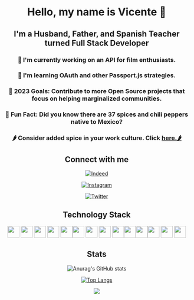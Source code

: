 <h1 align=center>Hello, my name is Vicente 👋</h1>

<h2 align=center> I'm a Husband, Father, and Spanish Teacher turned Full Stack Developer</h2>

 <h3 align=center> 🌮 I'm currently working on an API for film enthusiasts. </h3>
 
 <h3 align=center> 🌮 I'm learning OAuth and other Passport.js strategies. </h3>
 
 <h3 align=center> 🌮 2023 Goals: Contribute to more Open Source projects that focus on helping marginalized communities. </h3>
 
 <h3 align=center>🌮 Fun Fact: Did you know there are 37 spices and chili peppers native to Mexico?</h3>
  
  <h3 align=center>🌶️ Consider added spice in your work culture. Click <a href="https://www.linkedin.com/in/swevicentecontreras/#gh-dark-mode-only">here.🌶️</a></h3>

  

<h2 align=center> Connect with me </h2>

<section align=center> 
  
<a  href="https://www.linkedin.com/in/swevicentecontreras/#gh-dark-mode-only">![Indeed](https://img.shields.io/badge/indeed-003A9B?style=for-the-badge&logo=indeed&logoColor=white)</a>

<a  href="https://www.instagram.com/vicentecontreras_/#gh-dark-mode-only">![Instagram](https://img.shields.io/badge/Instagram-%23E4405F.svg?style=for-the-badge&logo=Instagram&logoColor=white)</a>
  
 <a  href="https://twitter.com/VicContrerasSWE">![Twitter](https://img.shields.io/badge/Twitter-%231DA1F2.svg?style=for-the-badge&logo=Twitter&logoColor=white)</a>
  
  


  <h2>Technology Stack </h2>


<img height="32" width="32" src="https://cdn.simpleicons.org/html5" /> <img height="32" width="32" src="https://cdn.simpleicons.org/css3" />
<img height="32" width="32" src="https://cdn.simpleicons.org/javascript" /> <img height="32" width="32" src="https://cdn.simpleicons.org/typescript" />
<img height="32" width="32" src="https://cdn.simpleicons.org/react" /><img height="32" width="32" src="https://cdn.simpleicons.org/tailwindcss" />
<img height="32" width="32" src="https://cdn.simpleicons.org/threedotjs/white" />
<img height="32" width="32" src="https://cdn.simpleicons.org/node.js" /> <img height="32" width="32" src="https://cdn.simpleicons.org/express/white" /><img height="32" width="32" src="https://cdn.simpleicons.org/mongodb" /><img height="32" width="32" src="https://cdn.simpleicons.org/passport" /><img height="32" width="32" src="https://cdn.simpleicons.org/npm" /> <img height="32" width="32" src="https://cdn.simpleicons.org/nodemon" /> <img height="32" width="32" src="https://cdn.simpleicons.org/heroku" />
</section>

<h2 align=center >Stats</h2>

 

<section align=center>
         
![Anurag's GitHub stats](https://github-readme-stats.vercel.app/api?username=VicenteContreras19&show_icons=true&theme=radical)

</section>
      

 <section align=center>      

[![Top Langs](https://github-readme-stats.vercel.app/api/top-langs/?username=VicenteContreras19&theme=radical)](https://github.com/anuraghazra/github-readme-stats&theme=tokyonight)


<img src="https://www.codewars.com/users/VicenteContreras96/badges/large"/>
</section>        
 <br />       
<section align=center>


  </section>

